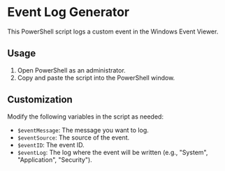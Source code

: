 # Event Log Generator

This PowerShell script logs a custom event in the Windows Event Viewer.

## Usage

1. Open PowerShell as an administrator.
2. Copy and paste the script into the PowerShell window.

## Customization

Modify the following variables in the script as needed:

- `$eventMessage`: The message you want to log.
- `$eventSource`: The source of the event.
- `$eventID`: The event ID.
- `$eventLog`: The log where the event will be written (e.g., "System", "Application", "Security").
